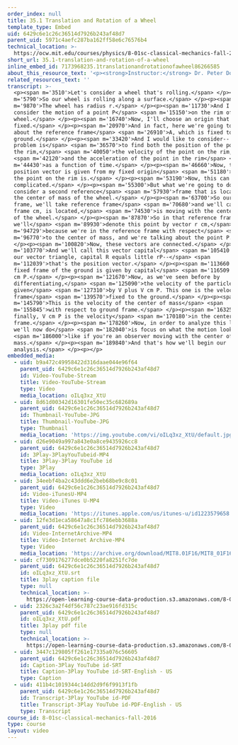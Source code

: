 ```yaml
---
order_index: null
title: 35.1 Translation and Rotation of a Wheel
template_type: Embed
uid: 6429c6e1c26c36514d7926b243af48d7
parent_uid: 5971c4aefc287ba162ff58e6c76576b4
technical_location: >-
  https://ocw.mit.edu/courses/physics/8-01sc-classical-mechanics-fall-2016/week-12-rotations-and-translation-rolling/35.1-translation-and-rotation-of-a-wheel/35.1-translation-and-rotation-of-a-wheel
short_url: 35.1-translation-and-rotation-of-a-wheel
inline_embed_id: 7173968235.1translationandrotationofawheel86266585
about_this_resource_text: '<p><strong>Instructor:</strong> Dr. Peter Dourmashkin</p>'
related_resources_text: ''
transcript: >-
  <p><span m='3510'>Let's consider a wheel that's rolling.</span> </p><p><span
  m='5790'>So our wheel is rolling along a surface.</span> </p><p><span
  m='9870'>The wheel has radius r.</span> </p><p><span m='11730'>And I want to
  consider the motion of a point P</span> <span m='15150'>on the rim of the
  wheel.</span> </p><p><span m='16740'>Now, I'll choose an origin that's
  fixed.</span> </p><p><span m='20970'>And in fact, here we're going to talk
  about the reference frame</span> <span m='26910'>A, which is fixed to the
  ground.</span> </p><p><span m='33420'>And I would like to consider-- my
  problem is</span> <span m='36570'>to find both the position of the point on
  the rim,</span> <span m='40050'>the velocity of the point on the rim,</span>
  <span m='42120'>and the acceleration of the point in the rim</span> <span
  m='44430'>as a function of time.</span> </p><p><span m='46660'>Now, the
  position vector is given from my fixed origin</span> <span m='51180'>to where
  the point on the rim is.</span> </p><p><span m='53190'>Now, this can be quite
  complicated.</span> </p><p><span m='55300'>But what we're going to do is
  consider a second reference</span> <span m='57930'>frame that is located at
  the center of mass of the wheel.</span> </p><p><span m='63700'>So our second
  frame, we'll take reference frame</span> <span m='70680'>and we'll call this
  frame cm, is located,</span> <span m='74530'>is moving with the center of mass
  of the wheel.</span> </p><p><span m='87870'>So in that reference frame,
  we'll</span> <span m='89930'>denote this point by vector r cm,</span> <span
  m='94729'>because we're in the reference frame with respect</span> <span
  m='96770'>to the center of mass, and we're talking about the point P.</span>
  </p><p><span m='100820'>Now, these vectors are connected.</span> </p><p><span
  m='103770'>And we'll call this vector capital</span> <span m='105410'>R. By
  our vector triangle, capital R equals little rP--</span> <span
  m='112039'>that's the position vector.</span> </p><p><span m='113660'>And the
  fixed frame of the ground is given by capital</span> <span m='116509'>R plus r
  cm P.</span> </p><p><span m='121670'>Now, as we've seen before by
  differentiating,</span> <span m='125090'>the velocity of the particle is
  given</span> <span m='127310'>by V plus V cm P. This one is the velocity in
  frame</span> <span m='139570'>fixed to the ground.</span> </p><p><span
  m='145790'>This is the velocity of the center of mass</span> <span
  m='155845'>with respect to ground frame.</span> </p><p><span m='163250'>And
  finally, V cm P is the velocity</span> <span m='170180'>in the center of mass
  frame.</span> </p><p><span m='178260'>Now, in order to analyze this law, what
  we'll now do</span> <span m='182040'>is focus on what the motion looks</span>
  <span m='186000'>like if you're an observer moving with the center of
  mass.</span> </p><p><span m='189840'>And that's how we'll begin our
  analysis.</span> </p><p></p>
embedded_media:
  - uid: b9a472c49958422d316daae044e96f64
    parent_uid: 6429c6e1c26c36514d7926b243af48d7
    id: Video-YouTube-Stream
    title: Video-YouTube-Stream
    type: Video
    media_location: oILq3xz_XtU
  - uid: 8d61d00342d16301fe50ec35c682689a
    parent_uid: 6429c6e1c26c36514d7926b243af48d7
    id: Thumbnail-YouTube-JPG
    title: Thumbnail-YouTube-JPG
    type: Thumbnail
    media_location: 'https://img.youtube.com/vi/oILq3xz_XtU/default.jpg'
  - uid: d26e9049a997a843e0a8ce9435926cc8
    parent_uid: 6429c6e1c26c36514d7926b243af48d7
    id: 3Play-3PlayYouTubeid-MP4
    title: 3Play-3Play YouTube id
    type: 3Play
    media_location: oILq3xz_XtU
  - uid: 34eebf4ba2c43ddd6e2beb68be9c8c01
    parent_uid: 6429c6e1c26c36514d7926b243af48d7
    id: Video-iTunesU-MP4
    title: Video-iTunes U-MP4
    type: Video
    media_location: 'https://itunes.apple.com/us/itunes-u/id1223579658'
  - uid: 12fe3d1eca58647a8c1fc786ebb3688a
    parent_uid: 6429c6e1c26c36514d7926b243af48d7
    id: Video-InternetArchive-MP4
    title: Video-Internet Archive-MP4
    type: Video
    media_location: 'https://archive.org/download/MIT8.01F16/MIT8_01F16_L35v01_360p.mp4'
  - uid: cf7309176277dce0b5220fa8251fc7de
    parent_uid: 6429c6e1c26c36514d7926b243af48d7
    id: oILq3xz_XtU.srt
    title: 3play caption file
    type: null
    technical_location: >-
      https://open-learning-course-data-production.s3.amazonaws.com/8-01sc-classical-mechanics-fall-2016/cf7309176277dce0b5220fa8251fc7de_oILq3xz_XtU.srt
  - uid: 2326c3a2f4df56c787c23ae916fd315c
    parent_uid: 6429c6e1c26c36514d7926b243af48d7
    id: oILq3xz_XtU.pdf
    title: 3play pdf file
    type: null
    technical_location: >-
      https://open-learning-course-data-production.s3.amazonaws.com/8-01sc-classical-mechanics-fall-2016/2326c3a2f4df56c787c23ae916fd315c_oILq3xz_XtU.pdf
  - uid: 3447c129805ff261e17335a076c56605
    parent_uid: 6429c6e1c26c36514d7926b243af48d7
    id: Caption-3Play YouTube id-SRT
    title: Caption-3Play YouTube id-SRT-English - US
    type: Caption
  - uid: 411b4c1019344c14dd2d9f6f9913f1fb
    parent_uid: 6429c6e1c26c36514d7926b243af48d7
    id: Transcript-3Play YouTube id-PDF
    title: Transcript-3Play YouTube id-PDF-English - US
    type: Transcript
course_id: 8-01sc-classical-mechanics-fall-2016
type: course
layout: video
---
```

